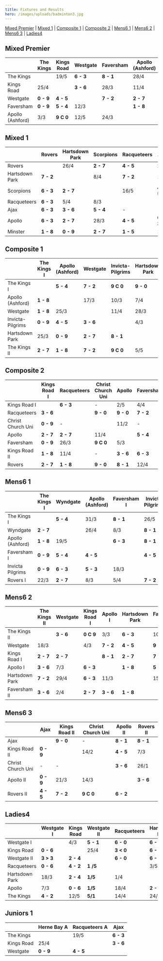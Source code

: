```yaml
---
title: Fixtures and Results
hero: /images/uploads/badminton3.jpg
---
```

[Mixed Premier](#mixed-premier) | [Mixed 1](#mixed-1) | [Composite 1](#composite-1) | [Composite 2](#composite-2) | [Mens6 1](#mens6-1) | [Mens6 2](#mens6-2) | [Mens6 3](#mens6-3) | [Ladies4](#ladies4)

## Mixed Premier

|                  | The Kings | Kings Road | Westgate  | Faversham | Apollo (Ashford) |
| ---------------- | --------- | ---------- | --------- | --------- | ---------------- |
| The Kings        |           | 19/5       | **6 - 3** | **8 - 1** | 28/4             |
| Kings Road       | 25/4      |            | **3 - 6** | 28/3      | 11/4             |
| Westgate         | **0 - 9** | **4 - 5**  |           | **7 - 2** | **2 - 7**        |
| Faversham        | **0 - 9** | **5 - 4**  | 12/3      |           | **1 - 8**        |
| Apollo (Ashford) | 3/3       | **9 C 0**  | 12/5      | 24/3      |                  |

## Mixed 1

|                | Rovers    | Hartsdown Park | Scorpions | Racqueteers | Ajax      | Apollo    | Minster   |
| -------------- | --------- | -------------- | --------- | ----------- | --------- | --------- | --------- |
| Rovers         |           | 26/4           | **2 - 7** | **4 - 5**   | 29/3      | **4 - 5** | **9 C 0** |
| Hartsdown Park | **7 - 2** |                | 8/4       | **7 - 2**   | 13/5      | **4 - 5** | **9 - 0** |
| Scorpions      | **6 - 3** | **2 - 7**      |           | 16/5        | **4 - 5** | **6 - 3** | **9 - 0** |
| Racqueteers    | **6 - 3** | 5/4            | 8/3       |             | \-        | 22/3      | 29/3      |
| Ajax           | **6 - 3** | **3 - 6**      | **5 - 4** | \-          |           | **6 - 3** | **7 - 2** |
| Apollo         | **6 - 3** | **2 - 7**      | 28/3      | **4 - 5**   | **6 - 3** |           | 4/4       |
| Minster        | **1 - 8** | **0 - 9**      | **2 - 7** | **1 - 5**   | 14/3      | **0 - 9** |           |

## Composite 1

|                  | The Kings I | Apollo (Ashford) | Westgate  | Invicta-Pilgrims | Hartsdown Park | The Kings II |
| ---------------- | ----------- | ---------------- | --------- | ---------------- | -------------- | ------------ |
| The Kings I      |             | **5 - 4**        | **7 - 2** | **9 C 0**        | **9 - 0**      | **9 - 0**    |
| Apollo (Ashford) | **1 - 8**   |                  | 17/3      | 10/3             | 7/4            | **5 - 4**    |
| Westgate         | **1 - 8**   | 25/3             |           | 11/4             | 28/3           | **7 - 2**    |
| Invicta-Pilgrims | **0 - 9**   | **4 - 5**        | **3 - 6** |                  | 4/3            | 8/4          |
| Hartsdown Park   | 25/3        | **0 - 9**        | **2 - 7** | **8 - 1**        |                | **1 - 8**    |
| The Kings II     | **2 - 7**   | **1 - 8**        | **7 - 2** | **9 C 0**        | 5/5            |              |

## Composite 2

|                   | Kings Road I | Racqueteers | Christ Church Uni | Apollo    | Faversham | Kings Road II | Rovers    |
| ----------------- | ------------ | ----------- | ----------------- | --------- | --------- | ------------- | --------- |
| Kings Road I      |              | **6 - 3**   | \-                | 2/5       | 4/4       | **9 - 0**     | 14/3      |
| Racqueteers       | **3 - 6**    |             | **9 - 0**         | **9 - 0** | **7 - 2** | **9 - 0**     | **4 - 5** |
| Christ Church Uni | **0 - 9**    | \-          |                   | 11/2      | \-        | **0 - 9**     | 11/2      |
| Apollo            | **2 - 7**    | **2 - 7**   | 11/4              |           | **5 - 4** | **5 - 4**     | 25/2      |
| Faversham         | **0 - 9**    | 26/3        | **9 C 0**         | 5/3       |           | **5 - 4**     | **2 - 7** |
| Kings Road II     | **1 - 8**    | 11/4        | \-                | **3 - 6** | **6 - 3** |               | **2 - 7** |
| Rovers            | **2 - 7**    | **1 - 8**   | **9 - 0**         | **8 - 1** | 12/4      | **5 - 4**     |           |

## Mens6 1

|                  | The Kings I | Wyndgate  | Apollo (Ashford) | Faversham I | Invicta Pilgrims | Rovers I  |
| ---------------- | ----------- | --------- | ---------------- | ----------- | ---------------- | --------- |
| The Kings I      |             | **5 - 4** | 31/3             | **8 - 1**   | 26/5             | 7/4       |
| Wyndgate         | **2 - 7**   |           | 26/4             | 8/3         | **8 - 1**        | 10/5      |
| Apollo (Ashford) | **1 - 8**   | 19/5      |                  | **6 - 3**   | **8 - 1**        | **7 - 2** |
| Faversham I      | **0 - 9**   | **5 - 4** | **4 - 5**        |             | **4 - 5**        | **5 - 4** |
| Invicta Pilgrims | **0 - 9**   | **6 - 3** | **5 - 3**        | 18/3        |                  | 15/4      |
| Rovers I         | 22/3        | **2 - 7** | 8/3              | 5/4         | **7 - 2**        |           |

## Mens6 2

|                | The Kings II | Westgate  | Kings Road I | Apollo I  | Hartsdown Park | Faversham II |
| -------------- | ------------ | --------- | ------------ | --------- | -------------- | ------------ |
| The Kings II   |              | **3 - 6** | **0 C 9**    | 3/3       | **6 - 3**      | 10/3         |
| Westgate       | 18/3         |           | 4/3          | **7 - 2** | **4 - 5**      | **9 - 0**    |
| Kings Road I   | **2 - 7**    | **2 - 7** |              | **8 - 1** | **2 - 7**      | **7 - 2**    |
| Apollo I       | **3 - 6**    | 7/3       | **6 - 3**    |           | **1 - 8**      | **5 - 4**    |
| Hartsdown Park | **7 - 2**    | 29/4      | **6 - 3**    | 11/3      |                | 15/4         |
| Faversham II   | **3 - 6**    | 2/4       | **2 - 7**    | **3 - 6** | **1 - 8**      |              |

## Mens6 3

|                   | Ajax      | Kings Road II | Christ Church Uni | Apollo II | Rovers II |
| ----------------- | --------- | ------------- | ----------------- | --------- | --------- |
| Ajax              |           | **9 - 0**     | \-                | **8 - 1** | **8 - 1** |
| Kings Road II     | **0 - 9** |               | 14/2              | **4 - 5** | 7/3       |
| Christ Church Uni | \-        | \-            |                   | **3 - 6** | 26/1      |
| Apollo II         | **0 - 9** | 21/3          | 14/3              |           | **3 - 6** |
| Rovers II         | **4 - 5** | **7 - 2**     | **9 C 0**         | **6 - 2** |           |

## Ladies4

|                | Westgate I | Kings Road | Westgate II | Racqueteers | Hartsdown Park | Apollo    | The Kings |
| -------------- | ---------- | ---------- | ----------- | ----------- | -------------- | --------- | --------- |
| Westgate I     |            | 4/3        | **5 - 1**   | **6 - 0**   | **6 - 0**      | **6 - 0** | **5 - 1** |
| Kings Road     | **0 - 6**  |            | 25/4        | **3 < 0**   | **6 - 0**      | **6 C 0** | 7/3       |
| Westgate II    | **3 > 3**  | **2 - 4**  |             | **6 - 0**   | **6 - 0**      | **5 - 1** | 21/3      |
| Racqueteers    | **0 - 6**  | **4 - 2**  | **1 /5**    |             | 3/5            | **6 - 0** | 15/3      |
| Hartsdown Park | 18/3       | **2 - 4**  | **1/5**     | 1/4         |                | **2 - 4** | **0 - 6** |
| Apollo         | 7/3        | **0 - 6**  | **1/5**     | 18/4        | **2 - 4**      |           | **0 - 6** |
| The Kings      | **4 - 2**  | 12/5       | **5/1**     | 14/4        | 24/3           | 17/3      |           |


## Juniors 1

|    | Herne Bay A | Racqueteers A | Ajax  |
| ---------- | --------- | --------- | ---------------- |
| The Kings        |           | 19/5       | **6 - 3** | 
| Kings Road       | 25/4      |            | **3 - 6** | 28/3      | 
| Westgate         | **0 - 9** | **4 - 5**  |           | 
